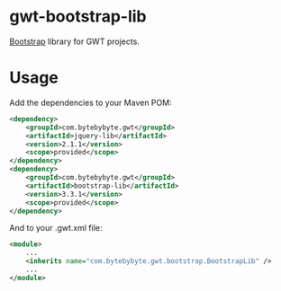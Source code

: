 gwt-bootstrap-lib
=================

[Bootstrap](http://getbootstrap.com) library for GWT projects.

# Usage

Add the dependencies to your Maven POM:

```xml
<dependency>
	<groupId>com.bytebybyte.gwt</groupId>
	<artifactId>jquery-lib</artifactId>
	<version>2.1.1</version>
	<scope>provided</scope>
</dependency>
<dependency>
	<groupId>com.bytebybyte.gwt</groupId>
	<artifactId>bootstrap-lib</artifactId>
	<version>3.3.1</version>
	<scope>provided</scope>
</dependency>
```

And to your .gwt.xml file:

```xml
<module>
	...
	<inherits name="com.bytebybyte.gwt.bootstrap.BootstrapLib" />
	...
</module>
```
